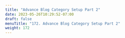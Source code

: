 ```yaml
---
title: "Advance Blog Category Setup Part 2"
date: 2023-05-26T10:29:52-07:00
draft: false
menuTitle: "172. Advance Blog Category Setup Part 2"
weight: 172
---
```


